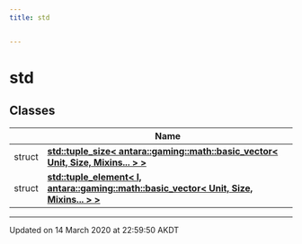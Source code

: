 ```yaml
---
title: std


---
```


# std










## Classes

|                | Name           |
| -------------- | -------------- |
| struct | **[std::tuple_size< antara::gaming::math::basic_vector< Unit, Size, Mixins... > >](Classes/structstd_1_1tuple__size_3_01antara_1_1gaming_1_1math_1_1basic__vector_3_01_unit_00_01_size_00_01_mixins_8_8_8_01_4_01_4.md)**  |
| struct | **[std::tuple_element< I, antara::gaming::math::basic_vector< Unit, Size, Mixins... > >](Classes/structstd_1_1tuple__element_3_01_i_00_01antara_1_1gaming_1_1math_1_1basic__vector_3_01_unit_00_079edae933b82d84d6807eb250507c42e.md)**  |













-------------------------------

Updated on 14 March 2020 at 22:59:50 AKDT